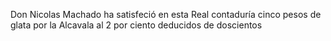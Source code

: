 Don Nicolas Machado ha
satisfeció en esta
Real contaduría cinco
pesos de glata por la Alcavala al 2 por ciento deducidos de doscientos
